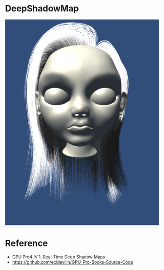 # DeepShadowMap


![Result](Pic/Hair0.png)

# Reference

* GPU Pro4 IV 1. Real-Time Deep Shadow Maps
* https://github.com/ecidevilin/GPU-Pro-Books-Source-Code